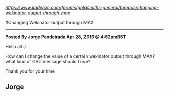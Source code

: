 _https://www.kadenze.com/forums/goldsmiths-general/threads/changing-wekinator-output-through-max_

#Changing Wekinator output through MAX

---------------------------
__Posted By Jorge Pandeirada
Apr 28, 2016 @ 4:52pmBST__

Hello all :)

How can I change the value of a certain wekinator output through MAX? what kind of OSC message should I use?

Thank you for your time

Jorge
---------------------------
